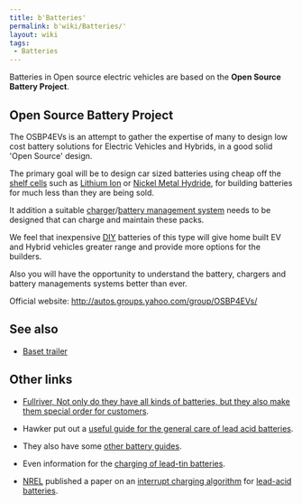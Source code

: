 ```yaml
---
title: b'Batteries'
permalink: b'wiki/Batteries/'
layout: wiki
tags:
 - Batteries
---
```


Batteries in Open source electric vehicles are based on the **Open
Source Battery Project**.

Open Source Battery Project
---------------------------

The OSBP4EVs is an attempt to gather the expertise of many to design low
cost battery solutions for Electric Vehicles and Hybrids, in a good
solid 'Open Source' design.

The primary goal will be to design car sized batteries using cheap off
the [shelf cells](shelf_cell "wikilink") such as [Lithium
Ion](/wiki/Lithium_Ion "wikilink") or [Nickel Metal
Hydride](/wiki/Nickel_Metal_Hydride "wikilink"), for building batteries for
much less than they are being sold.

It addition a suitable [charger](charger "wikilink")/[battery management
system](battery_management_system "wikilink") needs to be designed that
can charge and maintain these packs.

We feel that inexpensive [DIY](wikipedia:DIY "wikilink") batteries of
this type will give home built EV and Hybrid vehicles greater range and
provide more options for the builders.

Also you will have the opportunity to understand the battery, chargers
and battery managements systems better than ever.

Official website: <http://autos.groups.yahoo.com/group/OSBP4EVs/>

See also
--------

-   [Baset trailer](/wiki/Baset_trailer "wikilink")

Other links
-----------

-   [Fullriver, Not only do they have all kinds of batteries, but they
    also make them special order for
    customers](http://www.fullriver.com/fullriver/advantage.html).

<!-- -->

-   Hawker put out a [useful guide for the general care of lead acid
    batteries](http://aaron.boim.com/EV/EVhandbook4hawkerBatteries.pdf).

<!-- -->

-   They also have some [other battery
    guides](http://aaron.boim.com/EV/Hawker_BatteryApplicationHandbook.pdf).

<!-- -->

-   Even information for the [charging of lead-tin
    batteries](http://aaron.boim.com/EV/Hawker_ChargingLead-Tin_Batteries.pdf).

<!-- -->

-   [NREL](/wiki/NREL "wikilink") published a paper on an [interrupt charging
    algorithm](http://www.commutercars.com/downloads/batteryCharging/chargeAlgorithm.pdf)
    for [lead-acid batteries](lead-acid_battery "wikilink").
